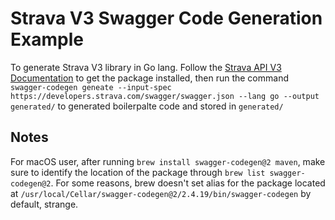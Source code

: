 # Strava V3 Swagger Code Generation Example

To generate Strava V3 library in Go lang. Follow the [Strava API V3 Documentation](https://developers.strava.com/docs/#client-code) to get the package installed, then run the command `swagger-codegen geneate --input-spec https://developers.strava.com/swagger/swagger.json --lang go --output generated/` to generated boilerpalte code and stored in `generated/`

## Notes

For macOS user, after running `brew install swagger-codegen@2 maven`, make sure to identify the location of the package through `brew list swagger-codegen@2`. For some reasons, brew doesn't set alias for the package located at `/usr/local/Cellar/swagger-codegen@2/2.4.19/bin/swagger-codegen` by default, strange.
